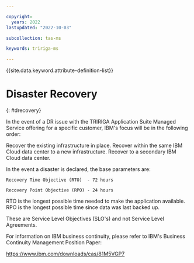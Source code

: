 ```yaml
---

copyright:
  years: 2022
lastupdated: "2022-10-03"

subcollection: tas-ms

keywords: tririga-ms

---
```


{{site.data.keyword.attribute-definition-list}}

# Disaster Recovery
{: #drecovery}

In the event of a DR issue with the TRIRIGA Application Suite Managed Service offering for a specific customer, IBM's focus will be in the following order:
 
Recover the existing infrastructure in place.
Recover within the same IBM Cloud data center to a new infrastructure.
Recover to a secondary IBM Cloud data center.
 
In the event a disaster is declared, the base parameters are:
 
    Recovery Time Objective (RTO)  - 72 hours

    Recovery Point Objective (RPO) - 24 hours
 
RTO is the longest possible time needed to make the application available.
RPO is the longest possible time since data was last backed up.
 
These are Service Level Objectives (SLO's) and not Service Level Agreements.
 
For information on IBM business continuity, please refer to IBM's Business Continuity Management Position Paper:

https://www.ibm.com/downloads/cas/81M5VGP7
 